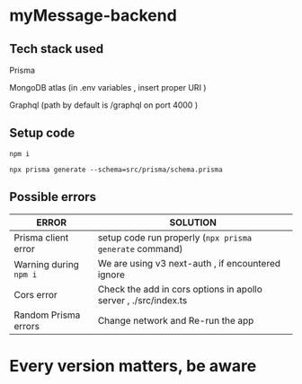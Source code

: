 # myMessage-backend

## Tech stack used 

Prisma

MongoDB atlas (in .env variables , insert proper URI )

Graphql  (path by default is /graphql on port 4000 ) 

## Setup code

`npm i `

`npx prisma generate --schema=src/prisma/schema.prisma`

## Possible errors

| ERROR | SOLUTION |
|----|----|
| Prisma client error | setup code run properly (`npx prisma generate` command) |
| Warning during `npm i` | We are using v3 next-auth , if encountered ignore  |
| Cors error | Check the add in cors options in apollo server , ./src/index.ts |
| Random Prisma errors | Change network and Re-run the app |

# Every version matters, be aware
